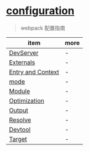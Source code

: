 # [configuration](https://webpack.js.org/configuration/)

> webpack 配置指南

| item                                      | more |
| ----------------------------------------- | ---- |
| [DevServer](./DevServer.md)               | -    |
| [Externals](./Externals.md)               | -    |
| [Entry and Context](./EntryAndContext.md) | -    |
| [mode](./mode.md)                         | -    |
| [Module](./Module.md)                     | -    |
| [Optimization](./Optimization.md)         | -    |
| [Output](./Output.md)                     | -    |
| [Resolve](./Resolve.md)                   | -    |
| [Devtool](./Devtool.md)                   | -    |
| [Target](./Target.md)                     | -    |
